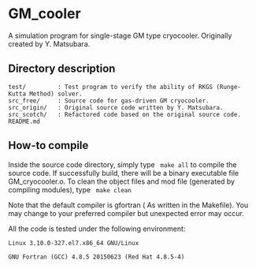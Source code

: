 # GM_cooler

A simulation program for single-stage GM type cryocooler. Originally created by Y. Matsubara.

## Directory description
```
test/         : Test program to verify the ability of RKGS (Runge-Kutta Method) solver.
src_free/     : Source code for gas-driven GM cryocooler.
src_origin/   : Original source code written by Y. Matsubara.
src_scotch/   : Refactored code based on the original source code.
README.md
```
## How-to compile

Inside the source code directory, simply type
``` make all```
to compile the source code. If successfully build, there will be a binary executable file GM_cryocooler.o.
To clean the object files and mod file (generated by compiling modules), type
``` make clean```

Note that the default compiler is gfortran ( As written in the Makefile). You may change to your
preferred compiler but unexpected error may occur.

All the code is tested under the following environment:

```
Linux 3.10.0-327.el7.x86_64 GNU/Linux

GNU Fortran (GCC) 4.8.5 20150623 (Red Hat 4.8.5-4)
```
